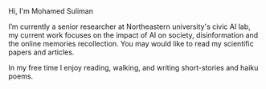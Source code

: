 
<img
  src="https://github.com/Kambal85/-----/blob/main/IMG_0189.JPG"
  style="display: inline-block; margin: 0 auto; max-width:0.001px">



Hi, I'm Mohamed Suliman
 
I’m currently a senior researcher at Northeastern university's civic AI lab, my current work focuses on the impact of AI on society, disinformation and the online memories recollection. You may would like to read my scientific papers and articles.


In my free time I enjoy reading, walking, and writing short-stories and haiku poems. 
 
 

 
 
 
 
